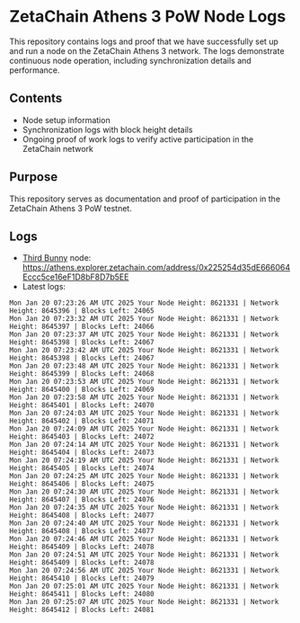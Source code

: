 # ZetaChain Athens 3 PoW Node Logs
This repository contains logs and proof that we have successfully set up and run a node on the ZetaChain Athens 3 network. The logs demonstrate continuous node operation, including synchronization details and performance.

## Contents
- Node setup information
- Synchronization logs with block height details
- Ongoing proof of work logs to verify active participation in the ZetaChain network

## Purpose
This repository serves as documentation and proof of participation in the ZetaChain Athens 3 PoW testnet.

## Logs

- [Third Bunny](https://thirdbunny.xyz/) node: https://athens.explorer.zetachain.com/address/0x225254d35dE666064Eccc5ce16eF1D8bF8D7b5EE
- Latest logs:
```
Mon Jan 20 07:23:26 AM UTC 2025 Your Node Height: 8621331 | Network Height: 8645396 | Blocks Left: 24065
Mon Jan 20 07:23:32 AM UTC 2025 Your Node Height: 8621331 | Network Height: 8645397 | Blocks Left: 24066
Mon Jan 20 07:23:37 AM UTC 2025 Your Node Height: 8621331 | Network Height: 8645398 | Blocks Left: 24067
Mon Jan 20 07:23:42 AM UTC 2025 Your Node Height: 8621331 | Network Height: 8645398 | Blocks Left: 24067
Mon Jan 20 07:23:48 AM UTC 2025 Your Node Height: 8621331 | Network Height: 8645399 | Blocks Left: 24068
Mon Jan 20 07:23:53 AM UTC 2025 Your Node Height: 8621331 | Network Height: 8645400 | Blocks Left: 24069
Mon Jan 20 07:23:58 AM UTC 2025 Your Node Height: 8621331 | Network Height: 8645401 | Blocks Left: 24070
Mon Jan 20 07:24:03 AM UTC 2025 Your Node Height: 8621331 | Network Height: 8645402 | Blocks Left: 24071
Mon Jan 20 07:24:09 AM UTC 2025 Your Node Height: 8621331 | Network Height: 8645403 | Blocks Left: 24072
Mon Jan 20 07:24:14 AM UTC 2025 Your Node Height: 8621331 | Network Height: 8645404 | Blocks Left: 24073
Mon Jan 20 07:24:19 AM UTC 2025 Your Node Height: 8621331 | Network Height: 8645405 | Blocks Left: 24074
Mon Jan 20 07:24:25 AM UTC 2025 Your Node Height: 8621331 | Network Height: 8645406 | Blocks Left: 24075
Mon Jan 20 07:24:30 AM UTC 2025 Your Node Height: 8621331 | Network Height: 8645407 | Blocks Left: 24076
Mon Jan 20 07:24:35 AM UTC 2025 Your Node Height: 8621331 | Network Height: 8645408 | Blocks Left: 24077
Mon Jan 20 07:24:40 AM UTC 2025 Your Node Height: 8621331 | Network Height: 8645408 | Blocks Left: 24077
Mon Jan 20 07:24:46 AM UTC 2025 Your Node Height: 8621331 | Network Height: 8645409 | Blocks Left: 24078
Mon Jan 20 07:24:51 AM UTC 2025 Your Node Height: 8621331 | Network Height: 8645409 | Blocks Left: 24078
Mon Jan 20 07:24:56 AM UTC 2025 Your Node Height: 8621331 | Network Height: 8645410 | Blocks Left: 24079
Mon Jan 20 07:25:01 AM UTC 2025 Your Node Height: 8621331 | Network Height: 8645411 | Blocks Left: 24080
Mon Jan 20 07:25:07 AM UTC 2025 Your Node Height: 8621331 | Network Height: 8645412 | Blocks Left: 24081
```
